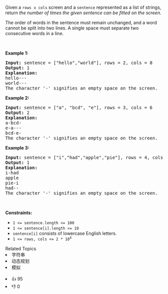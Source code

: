 <p>Given a&nbsp;<code>rows x cols</code> screen and a <code>sentence</code> represented as a list of strings, return <em>the number of&nbsp;times the given sentence can be fitted on the screen</em>.</p>

<p>The order of words in the sentence must remain unchanged, and a word cannot be split into two lines. A single space must separate two consecutive words in a line.</p>

<p>&nbsp;</p> 
<p><strong class="example">Example 1:</strong></p>

<pre>
<strong>Input:</strong> sentence = ["hello","world"], rows = 2, cols = 8
<strong>Output:</strong> 1
<strong>Explanation:</strong>
hello---
world---
The character '-' signifies an empty space on the screen.
</pre>

<p><strong class="example">Example 2:</strong></p>

<pre>
<strong>Input:</strong> sentence = ["a", "bcd", "e"], rows = 3, cols = 6
<strong>Output:</strong> 2
<strong>Explanation:</strong>
a-bcd- 
e-a---
bcd-e-
The character '-' signifies an empty space on the screen.
</pre>

<p><strong class="example">Example 3:</strong></p>

<pre>
<strong>Input:</strong> sentence = ["i","had","apple","pie"], rows = 4, cols = 5
<strong>Output:</strong> 1
<strong>Explanation:</strong>
i-had
apple
pie-i
had--
The character '-' signifies an empty space on the screen.
</pre>

<p>&nbsp;</p> 
<p><strong>Constraints:</strong></p>

<ul> 
 <li><code>1 &lt;= sentence.length &lt;= 100</code></li> 
 <li><code>1 &lt;= sentence[i].length &lt;= 10</code></li> 
 <li><code>sentence[i]</code> consists of lowercase English letters.</li> 
 <li><code>1 &lt;= rows, cols &lt;= 2 * 10<sup>4</sup></code></li> 
</ul>

<div><div>Related Topics</div><div><li>字符串</li><li>动态规划</li><li>模拟</li></div></div><br><div><li>👍 95</li><li>👎 0</li></div>